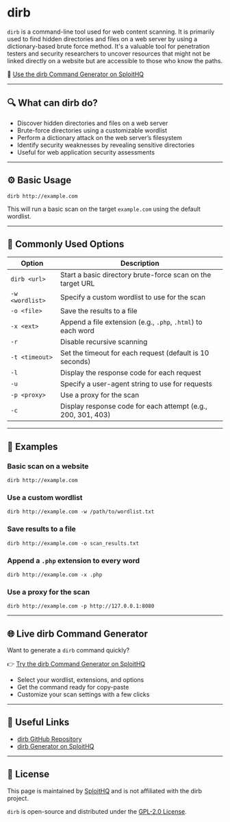# dirb

`dirb` is a command-line tool used for web content scanning. It is primarily used to find hidden directories and files on a web server by using a dictionary-based brute force method. It's a valuable tool for penetration testers and security researchers to uncover resources that might not be linked directly on a website but are accessible to those who know the paths.

🔗 [Use the dirb Command Generator on SploitHQ](https://sploithq.com/dirb)

---

## 🔍 What can dirb do?

- Discover hidden directories and files on a web server
- Brute-force directories using a customizable wordlist
- Perform a dictionary attack on the web server’s filesystem
- Identify security weaknesses by revealing sensitive directories
- Useful for web application security assessments

---

## ⚙️ Basic Usage

```
dirb http://example.com
```

This will run a basic scan on the target `example.com` using the default wordlist.

---

## 🧰 Commonly Used Options

| Option               | Description                                                          |
|----------------------|----------------------------------------------------------------------|
| `dirb <url>`         | Start a basic directory brute-force scan on the target URL           |
| `-w <wordlist>`      | Specify a custom wordlist to use for the scan                        |
| `-o <file>`          | Save the results to a file                                           |
| `-x <ext>`           | Append a file extension (e.g., `.php`, `.html`) to each word         |
| `-r`                 | Disable recursive scanning                                           |
| `-t <timeout>`       | Set the timeout for each request (default is 10 seconds)              |
| `-l`                 | Display the response code for each request                           |
| `-u`                 | Specify a user-agent string to use for requests                      |
| `-p <proxy>`         | Use a proxy for the scan                                             |
| `-c`                 | Display response code for each attempt (e.g., 200, 301, 403)        |

---

## 🧪 Examples

### Basic scan on a website
```
dirb http://example.com
```

### Use a custom wordlist
```
dirb http://example.com -w /path/to/wordlist.txt
```

### Save results to a file
```
dirb http://example.com -o scan_results.txt
```

### Append a `.php` extension to every word
```
dirb http://example.com -x .php
```

### Use a proxy for the scan
```
dirb http://example.com -p http://127.0.0.1:8080
```

---

## 🌐 Live dirb Command Generator

Want to generate a `dirb` command quickly?

👉 [Try the dirb Command Generator on SploitHQ](https://sploithq.com/dirb)

- Select your wordlist, extensions, and options
- Get the command ready for copy-paste
- Customize your scan settings with a few clicks

---

## 🔗 Useful Links

- [dirb GitHub Repository](https://github.com/v0re/dirb)
- [dirb Generator on SploitHQ](https://sploithq.com/dirb)

---

## 📄 License

This page is maintained by [SploitHQ](https://sploithq.com) and is not affiliated with the dirb project.

`dirb` is open-source and distributed under the [GPL-2.0 License](https://opensource.org/licenses/GPL-2.0).
